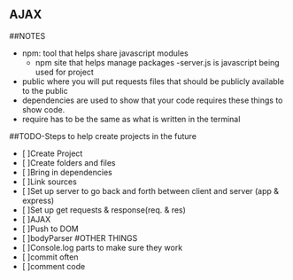 
## AJAX

##NOTES
- npm: tool that helps share javascript modules 
    - npm site that helps manage packages 
-server.js is javascript being used for project 
- public where you will put requests files that should be publicly available to the public
- dependencies are used to show that your code requires these things to show code.
- require has to be the same as what is written in the terminal 

##TODO-Steps to help create projects in the future 
- [ ]Create Project 
- [ ]Create folders and files 
- [ ]Bring in dependencies
- [ ]Link sources 
- [ ]Set up server to go back and forth between client and server (app & express)
- [ ]Set up get requests & response(req. & res)
- [ ]AJAX 
- [ ]Push to DOM 
- [ ]bodyParser
#OTHER THINGS
- [ ]Console.log parts to make sure they work 
- [ ]commit often
- [ ]comment code 
